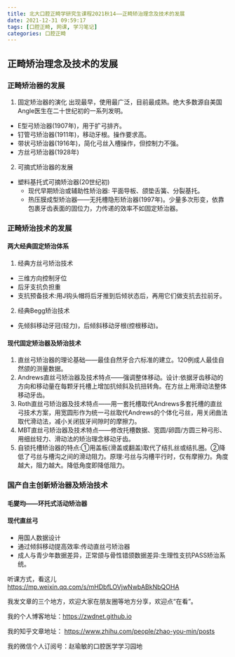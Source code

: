 ```yaml
---
title: 北大口腔正畸学研究生课程2021秋14——正畸矫治理念及技术的发展
date: 2021-12-31 09:59:17
tags: [口腔正畸, 网课, 学习笔记]
categories: 口腔正畸
---
```

## 正畸矫治理念及技术的发展
### 正畸矫治器的发展
1. 固定矫治器的演化
       出现最早，使用最广泛，目前最成熟。绝大多数源自美国Angle医生在二十世纪初的一系列发明。
- E型弓矫治器(1907年)，用于扩弓排齐。
- 钉管弓矫治器(1911年)，移动牙根。操作要求高。
- 带状弓矫治器(1916年)，简化弓丝入槽操作，但控制力不强。
- 方丝弓矫治器(1928年)
2. 可摘式矫治器的发展
- 塑料基托式可摘矫治器(20世纪初)
    + 现代早期矫治或辅助性矫治器: 平面导板、颌垫舌簧、分裂基托。
    + 热压膜成型矫治器——无托槽隐形矫治器(1997年)。少量多次形变，依靠包裹牙齿表面的固位力，力传递的效率不如固定矫治器。

### 正畸矫治技术的发展
#### 两大经典固定矫治体系
1. 经典方丝弓矫治技术
- 三维方向控制牙位
- 后牙支抗负担重
- 支抗预备技术:用J钩头帽将后牙推到后倾状态后，再用它们做支抗去拉前牙。
2. 经典Begg矫治技术
- 先倾斜移动牙冠(轻力)，后倾斜移动牙根(控根移动)。

#### 现代固定矫治器及矫治技术
1. 直丝弓矫治器的理论基础——最佳自然牙合六标准的建立。120例成人最佳自然颌的测量数据。
2. Andrews直丝弓矫治器及技术特点——强调整体移动。设计:依据牙齿移动的方向和移动量在每颗牙托槽上增加抗倾斜及抗扭转角。在方丝上用滑动法整体移动牙齿。
3. Roth直丝弓矫治器及技术特点——用一套托槽取代Andrews多套托槽的直丝弓技术方案，用宽圆形作为统一弓丝取代Andrews的个体化弓丝，用关闭曲法取代滑动法，减小关闭拔牙间隙时的摩擦力。
4. MBT直丝弓矫治器及技术特点——修改托槽数据、宽圆/卵圆/方圆三种弓形、用细丝轻力、滑动法的矫治理念移动牙齿。
5. 自锁托槽矫治器的特点:①用盖板(滑盖或翻盖)取代了结扎丝或结扎圈。②降低了弓丝与槽沟之间的滑动阻力。原理:弓丝与沟槽平行时，仅有摩擦力。角度越大，阻力越大。降低角度即降低阻力。

### 国产自主创新矫治器及矫治技术
#### 毛夑均——环托式活动矫治器
#### 现代直丝弓
- 用国人数据设计
- 通过倾斜移动提高效率:传动直丝弓矫治器
- 成人与青少年数据差异，正常颌与骨性错颌数据差异:生理性支抗PASS矫治系统。



听课方式，看这儿
https://mp.weixin.qq.com/s/mHDbfLOVjwNwbABkNbQOHA

我发文章的三个地方，欢迎大家在朋友圈等地方分享，欢迎点“在看”。

我的个人博客地址：https://zwdnet.github.io

我的知乎文章地址： https://www.zhihu.com/people/zhao-you-min/posts

我的微信个人订阅号：赵瑜敏的口腔医学学习园地


